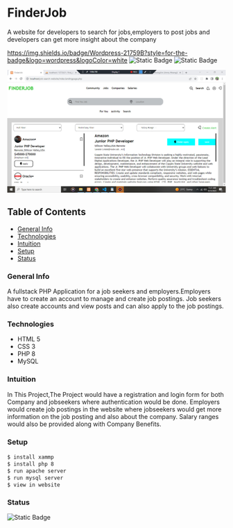 # FinderJob
A website for developers to search for jobs,employers to post jobs and developers can get more insight about the company

https://img.shields.io/badge/Wordpress-21759B?style=for-the-badge&logo=wordpress&logoColor=white
![Static Badge](https://img.shields.io/badge/php%20-8.0%20-%20purple)
![Static Badge](https://img.shields.io/badge/version-1.0.0-green)

![Homepage for FinderJob](/images/finder1.jpg)

## Table of Contents
* [General Info](#general-info)
* [Technologies](#technologies)
* [Intuition](#intuition)
* [Setup](#setup)
* [Status](#status)

### General Info
A fullstack PHP Application for a job seekers and employers.Employers have to create an account to manage and create job postings.
Job seekers also create accounts and view posts and can also apply to the job postings.

### Technologies
* HTML 5
* CSS 3
* PHP 8
* MySQL
### Intuition
In This Project,The Project would have a registration and login form for both Company and jobseekers where authentication would be done.
Employers would create job postings in the website where jobseekers would get more information on the job posting and also about the company.
Salary ranges would also be provided along with Company Benefits.
### Setup
```
$ install xammp
$ install php 8
$ run apache server
$ run mysql server
$ view in website

```
### Status
![Static Badge](https://img.shields.io/badge/development%20-%20green)


